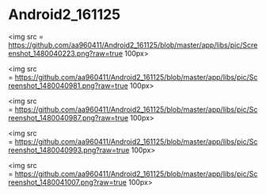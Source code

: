 # Android2_161125


<img src = https://github.com/aa960411/Android2_161125/blob/master/app/libs/pic/Screenshot_1480040223.png?raw=true 100px>

<img src = https://github.com/aa960411/Android2_161125/blob/master/app/libs/pic/Screenshot_1480040981.png?raw=true 100px>

<img src = https://github.com/aa960411/Android2_161125/blob/master/app/libs/pic/Screenshot_1480040987.png?raw=true 100px>

<img src = https://github.com/aa960411/Android2_161125/blob/master/app/libs/pic/Screenshot_1480040993.png?raw=true 100px>

<img src = https://github.com/aa960411/Android2_161125/blob/master/app/libs/pic/Screenshot_1480041007.png?raw=true 100px>
